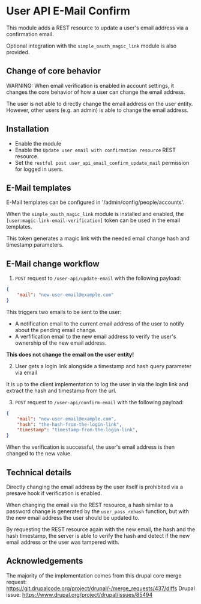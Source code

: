 # User API E-Mail Confirm

This module adds a REST resource to update a user's email address via a confirmation email.

Optional integration with the `simple_oauth_magic_link` module is also provided.


## Change of core behavior

WARNING: When email verification is enabled in account settings,
it changes the core behavior of how a user can change the email address.

The user is not able to directly change the email address on the user entity.
However, other users (e.g. an admin) is able to change the email address.


## Installation

- Enable the module
- Enable the `Update user email with confirmation resource` REST resource.
- Set the `restful post user_api_email_confirm_update_mail` permission for logged in users.


## E-Mail templates

E-Mail templates can be configured in '/admin/config/people/accounts'.

When the `simple_oauth_magic_link` module is installed and enabled,
the `[user:magic-link-email-verification]` token can be used in the email templates.

This token generates a magic link with the needed email change hash and timestamp parameters.


## E-Mail change workflow

1. `POST` request to `/user-api/update-email` with the following payload:

```json
{
    "mail": "new-user-email@example.com"
}
```

This triggers two emails to be sent to the user:

- A notification email to the current email address of the user to notify about the pending email change.
- A verfification email to the new email address to verify the user's ownership of the new email address.

**This does not change the email on the user entity!**


2. User gets a login link alongside a timestamp and hash query parameter via email

It is up to the client implementation to log the user in via the login link and extract the
hash and timestamp from the url.


3. `POST` request to `/user-api/confirm-email` with the following payload:

```json
{
    "mail": "new-user-email@example.com",
    "hash": "the-hash-from-the-login-link",
    "timestamp": "timestamp-from-the-login-link",
}
```

When the verification is successful, the user's email address is then changed to the new value.


## Technical details

Directly changing the email address by the user itself is prohibited via a presave hook
if verification is enabled.

When changing the email via the REST resource, a hash similar to a password change is generated by the
`user_pass_rehash` function, but with the new email address the user should be updated to.

By requesting the REST resource again with the new email, the hash and the hash timestamp, the server
is able to verify the hash and detect if the new email address or the user was tampered with.


## Acknowledgements

The majority of the implementation comes from this drupal core merge request: https://git.drupalcode.org/project/drupal/-/merge_requests/437/diffs
Drupal issue: https://www.drupal.org/project/drupal/issues/85494
